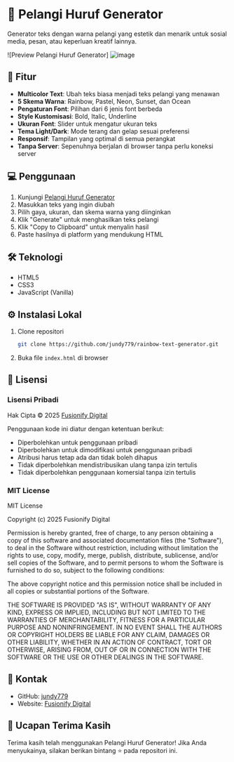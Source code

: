 # 🌈 Pelangi Huruf Generator

Generator teks dengan warna pelangi yang estetik dan menarik untuk sosial media, pesan, atau keperluan kreatif lainnya.

![Preview Pelangi Huruf Generator] ![image](https://github.com/user-attachments/assets/c9fc7dc0-155b-44a8-8216-35f7153cc668)

## 🚀 Fitur

- **Multicolor Text**: Ubah teks biasa menjadi teks pelangi yang menawan
- **5 Skema Warna**: Rainbow, Pastel, Neon, Sunset, dan Ocean
- **Pengaturan Font**: Pilihan dari 6 jenis font berbeda
- **Style Kustomisasi**: Bold, Italic, Underline
- **Ukuran Font**: Slider untuk mengatur ukuran teks
- **Tema Light/Dark**: Mode terang dan gelap sesuai preferensi
- **Responsif**: Tampilan yang optimal di semua perangkat
- **Tanpa Server**: Sepenuhnya berjalan di browser tanpa perlu koneksi server

## 💻 Penggunaan

1. Kunjungi [Pelangi Huruf Generator](https://jundy779.github.io/rainbow-text-generator/)
2. Masukkan teks yang ingin diubah
3. Pilih gaya, ukuran, dan skema warna yang diinginkan
4. Klik "Generate" untuk menghasilkan teks pelangi
5. Klik "Copy to Clipboard" untuk menyalin hasil
6. Paste hasilnya di platform yang mendukung HTML

## 🛠️ Teknologi

- HTML5
- CSS3
- JavaScript (Vanilla)

## ⚙️ Instalasi Lokal

1. Clone repositori
   ```bash
   git clone https://github.com/jundy779/rainbow-text-generator.git
   ```
2. Buka file `index.html` di browser

## 📝 Lisensi

### Lisensi Pribadi

Hak Cipta © 2025 [Fusionify Digital](https://github.com/jundy779) 

Penggunaan kode ini diatur dengan ketentuan berikut:
- Diperbolehkan untuk penggunaan pribadi
- Diperbolehkan untuk dimodifikasi untuk penggunaan pribadi
- Atribusi harus tetap ada dan tidak boleh dihapus
- Tidak diperbolehkan mendistribusikan ulang tanpa izin tertulis
- Tidak diperbolehkan penggunaan komersial tanpa izin tertulis

### MIT License

MIT License

Copyright (c) 2025 Fusionify Digital

Permission is hereby granted, free of charge, to any person obtaining a copy
of this software and associated documentation files (the "Software"), to deal
in the Software without restriction, including without limitation the rights
to use, copy, modify, merge, publish, distribute, sublicense, and/or sell
copies of the Software, and to permit persons to whom the Software is
furnished to do so, subject to the following conditions:

The above copyright notice and this permission notice shall be included in all
copies or substantial portions of the Software.

THE SOFTWARE IS PROVIDED "AS IS", WITHOUT WARRANTY OF ANY KIND, EXPRESS OR
IMPLIED, INCLUDING BUT NOT LIMITED TO THE WARRANTIES OF MERCHANTABILITY,
FITNESS FOR A PARTICULAR PURPOSE AND NONINFRINGEMENT. IN NO EVENT SHALL THE
AUTHORS OR COPYRIGHT HOLDERS BE LIABLE FOR ANY CLAIM, DAMAGES OR OTHER
LIABILITY, WHETHER IN AN ACTION OF CONTRACT, TORT OR OTHERWISE, ARISING FROM,
OUT OF OR IN CONNECTION WITH THE SOFTWARE OR THE USE OR OTHER DEALINGS IN THE
SOFTWARE.

## 📱 Kontak

- GitHub: [jundy779](https://github.com/jundy779)
- Website: [Fusionify Digital](https://github.com/jundy779)

## 🙏 Ucapan Terima Kasih

Terima kasih telah menggunakan Pelangi Huruf Generator! Jika Anda menyukainya, silakan berikan bintang ⭐ pada repositori ini.
